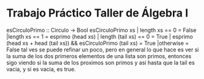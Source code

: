Trabajo Práctico Taller de Álgebra I
====================================


esCirculoPrimo :: Circulo -> Bool
esCirculoPrimo xs | length xs == 0 = False
                  |length xs == 1 = esprimo (head xs)
                  | length (tail xs) == 0 = True
                  | esprimo (head xs + head (tail xs)) && esCirculoPrimo (tail xs) = True
				          |otherwise = False
tal ves se puede refinar un poco, pero en general lo que hace es ver si la suma de los dos primeros elementos de una lista son primos, entonces sigo viendo si la suma de los proximos son primos y asi hasta que la tail es vacia, y si es vacia, es true. 
